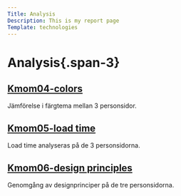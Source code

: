 ```yaml
---
Title: Analysis
Description: This is my report page
Template: technologies
---
```

Analysis{.span-3}
========================== 

<div class="box span-1">

<a href="./analysis/01_colors"><h2 class="text-center">Kmom04-colors</h2></a>
<p class="tech">Jämförelse i färgtema mellan 3 personsidor.</p>
</div>

<div class="box span-1">

<a href="./analysis/02_load"><h2 class="text-center">Kmom05-load time</h2></a>
<p class="tech">Load time analyseras på de 3 personsidorna.</p>
</div>

<div class="box span-1">

<a href="./analysis/03_design_principles"><h2 class="text-center">Kmom06-design principles</h2></a>
<p class="tech">Genomgång av designprinciper på de tre personsidorna.</p>
</div>

